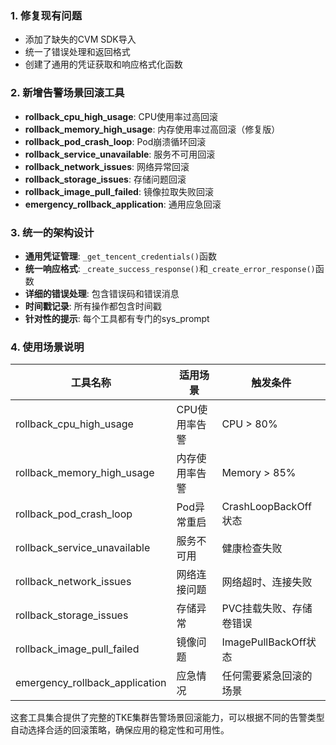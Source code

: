 ### 1. **修复现有问题**
- 添加了缺失的CVM SDK导入
- 统一了错误处理和返回格式
- 创建了通用的凭证获取和响应格式化函数

### 2. **新增告警场景回滚工具**
- **rollback_cpu_high_usage**: CPU使用率过高回滚
- **rollback_memory_high_usage**: 内存使用率过高回滚（修复版）
- **rollback_pod_crash_loop**: Pod崩溃循环回滚
- **rollback_service_unavailable**: 服务不可用回滚
- **rollback_network_issues**: 网络异常回滚
- **rollback_storage_issues**: 存储问题回滚
- **rollback_image_pull_failed**: 镜像拉取失败回滚
- **emergency_rollback_application**: 通用应急回滚

### 3. **统一的架构设计**
- **通用凭证管理**: `_get_tencent_credentials()`函数
- **统一响应格式**: `_create_success_response()`和`_create_error_response()`函数
- **详细的错误处理**: 包含错误码和错误消息
- **时间戳记录**: 所有操作都包含时间戳
- **针对性的提示**: 每个工具都有专门的sys_prompt

### 4. **使用场景说明**

| 工具名称                       | 适用场景       | 触发条件                |
| ------------------------------ | -------------- | ----------------------- |
| rollback_cpu_high_usage        | CPU使用率告警  | CPU > 80%               |
| rollback_memory_high_usage     | 内存使用率告警 | Memory > 85%            |
| rollback_pod_crash_loop        | Pod异常重启    | CrashLoopBackOff状态    |
| rollback_service_unavailable   | 服务不可用     | 健康检查失败            |
| rollback_network_issues        | 网络连接问题   | 网络超时、连接失败      |
| rollback_storage_issues        | 存储异常       | PVC挂载失败、存储卷错误 |
| rollback_image_pull_failed     | 镜像问题       | ImagePullBackOff状态    |
| emergency_rollback_application | 应急情况       | 任何需要紧急回滚的场景  |

这套工具集合提供了完整的TKE集群告警场景回滚能力，可以根据不同的告警类型自动选择合适的回滚策略，确保应用的稳定性和可用性。
        